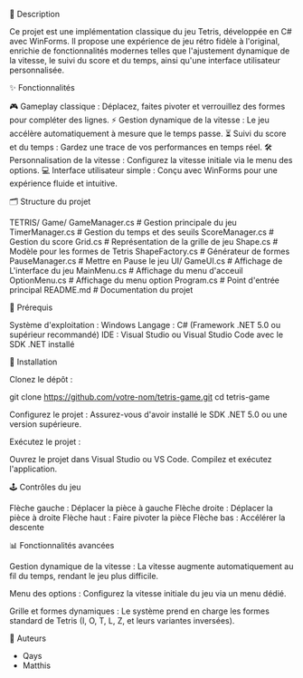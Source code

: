 📖 Description

Ce projet est une implémentation classique du jeu Tetris, développée en C# avec WinForms. Il propose une expérience de jeu rétro fidèle à l'original, enrichie de fonctionnalités modernes telles que l'ajustement dynamique de la vitesse, le suivi du score et du temps, ainsi qu'une interface utilisateur personnalisée.

✨ Fonctionnalités

🎮 Gameplay classique : Déplacez, faites pivoter et verrouillez des formes pour compléter des lignes.
⚡ Gestion dynamique de la vitesse : Le jeu accélère automatiquement à mesure que le temps passe.
⏳ Suivi du score et du temps : Gardez une trace de vos performances en temps réel.
🛠️ Personnalisation de la vitesse : Configurez la vitesse initiale via le menu des options.
💻 Interface utilisateur simple : Conçu avec WinForms pour une expérience fluide et intuitive.

🗂️ Structure du projet

TETRIS/
  Game/
    GameManager.cs       # Gestion principale du jeu
    TimerManager.cs      # Gestion du temps et des seuils
    ScoreManager.cs      # Gestion du score
    Grid.cs              # Représentation de la grille de jeu
    Shape.cs             # Modèle pour les formes de Tetris
    ShapeFactory.cs      # Générateur de formes
    PauseManager.cs      # Mettre en Pause le jeu
  UI/
    GameUI.cs            # Affichage de L'interface du jeu
    MainMenu.cs          # Affichage du menu d'acceuil
    OptionMenu.cs        # Affichage du menu option
Program.cs               # Point d'entrée principal
README.md                # Documentation du projet


🔧 Prérequis

Système d'exploitation : Windows
Langage : C# (Framework .NET 5.0 ou supérieur recommandé)
IDE : Visual Studio ou Visual Studio Code avec le SDK .NET installé


🚀 Installation

Clonez le dépôt :

git clone https://github.com/votre-nom/tetris-game.git
cd tetris-game

Configurez le projet :
Assurez-vous d'avoir installé le SDK .NET 5.0 ou une version supérieure.

Exécutez le projet :

Ouvrez le projet dans Visual Studio ou VS Code.
Compilez et exécutez l'application.


🕹️ Contrôles du jeu

Flèche gauche : Déplacer la pièce à gauche
Flèche droite : Déplacer la pièce à droite
Flèche haut : Faire pivoter la pièce
Flèche bas : Accélérer la descente


📊 Fonctionnalités avancées

Gestion dynamique de la vitesse :
La vitesse augmente automatiquement au fil du temps, rendant le jeu plus difficile.

Menu des options :
Configurez la vitesse initiale du jeu via un menu dédié.

Grille et formes dynamiques :
Le système prend en charge les formes standard de Tetris (I, O, T, L, Z, et leurs variantes inversées).


👤 Auteurs

- Qays
- Matthis

